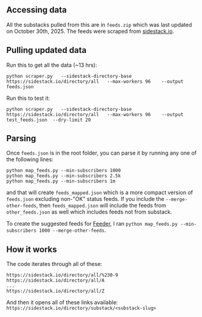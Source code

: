 ## Accessing data
All the substacks pulled from this are in `feeds.zip` which was last updated on October 30th, 2025. The feeds were scraped from [sidestack.io](https://sidestack.io/).

## Pulling updated data
Run this to get all the data (~13 hrs):
```
python scraper.py   --sidestack-directory-base https://sidestack.io/directory/all   --max-workers 96    --output feeds.json
```

Run this to test it:
```
python scraper.py   --sidestack-directory-base https://sidestack.io/directory/all   --max-workers 96    --output test_feeds.json  --dry-limit 20
```

## Parsing
Once `feeds.json` is in the root folder, you can parse it by running any one of the following lines:
```
python map_feeds.py --min-subscribers 1000
python map_feeds.py --min-subscribers 2.5k
python map_feeds.py --min-subscribers 1m
```
and that will create `feeds_mapped.json` which is a more compact version of `feeds.json` excluding non-"OK" status feeds. If you include the `--merge-other-feeds`, then `feeds_mapped.json` will include the feeds from `other_feeds.json` as well which includes feeds not from substack.

To create the suggested feeds for [Feeder](https://github.com/spacecowboy/Feeder), I ran `python map_feeds.py --min-subscribers 1000 --merge-other-feeds`.

## How it works
The code iterates through all of these:
```
https://sidestack.io/directory/all/%230-9
https://sidestack.io/directory/all/A
...
https://sidestack.io/directory/all/Z
```
And then it opens all of these links available: `https://sidestack.io/directory/substack/<substack-slug>`
